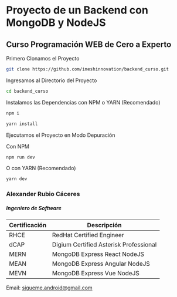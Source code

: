# Proyecto de un Backend con MongoDB y NodeJS

## Curso Programación WEB de Cero a Experto

Primero Clonamos el Proyecto

```bash
git clone https://github.com/imeshinnovation/backend_curso.git 
```
Ingresamos al Directorio del Proyecto

```bash
cd backend_curso
```

Instalamos las Dependencias con NPM o YARN (Recomendado)

```bash
npm i
```

```bash
yarn install
```

Ejecutamos el Proyecto en Modo Depuración

Con NPM

```bash
npm run dev
```

O con YARN (Recomendado)

```bash
yarn dev
```



### Alexander Rubio Cáceres
##### Ingeniero de Software

| Certificación | Descripción |
| ------- | ------- |
| RHCE          | RedHat Certified Engineer |
| dCAP          | Digium Certified Asterisk Professional |
| MERN          | MongoDB Express React NodeJS |
| MEAN          | MongoDB Express Angular NodeJS |
| MEVN          | MongoDB Express Vue NodeJS |

Email: sigueme.android@gmail.com